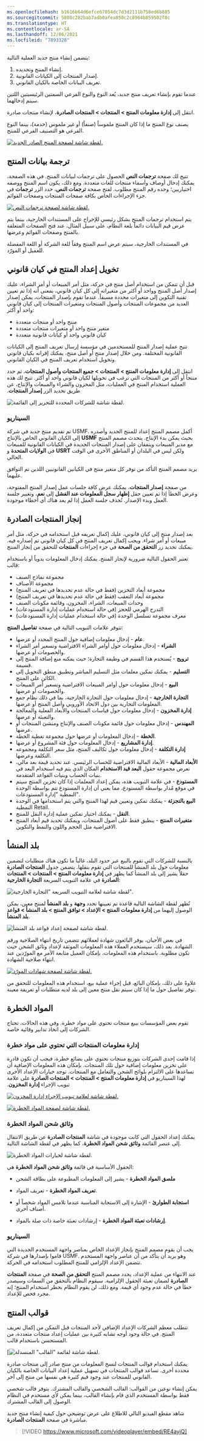 ```yaml
---
ms.openlocfilehash: b1616b64d6efce67054dc7d3d2111b758ed6b885
ms.sourcegitcommit: 5808c282bab7adb0afea850c2c8964b859502f8c
ms.translationtype: HT
ms.contentlocale: ar-SA
ms.lasthandoff: 12/06/2021
ms.locfileid: "7893328"
---
```

يتضمن إنشاء منتج جديد العملية التالية:

1.  إنشاء المنتج وتحديده.
2.  إصدار المنتجات إلى الكيانات القانونية.
3.  تعريف البيانات الخاصة بالكيان القانوني.

عندما تقوم بإنشاء تعريف منتج جديد، يُعد النوع والنوع الفرعي السمتين الرئيسيتين اللتين سيتم إدخالهما.

انتقل إلى **إدارة معلومات المنتج > المنتجات > المنتجات الصادرة**، لإنشاء منتجات صادرة.

يصنف نوع المنتج ما إذا كان المنتج ملموساً (صنفاً) أو غير ملموس (خدمة)، بينما النوع الفرعي هو التصنيف الفرعي للمنتج.

[![لقطة شاشة لصفحة المنتج الصادر الجديد.](../media/new-product.png) ](../media/new-product.png#lightbox)

## <a name="product-translation"></a>ترجمة بيانات المنتج 

تتيح لك صفحة **ترجمات النص** الحصول على ترجمات لبيانات المنتج. في هذه الصفحة، يمكنك إدخال أوصاف وأسماء منتجات للغات متعددة.
ومع ذلك، يكون اسم المنتج ووصفه اختياريين؛ وحده رقم المنتج مطلوب. لفتح صفحة **ترجمات النص**، حدد الزر **ترجمات** في جزء الإجراءات الخاص بكافة صفحات المنتجات وصفحات القوائم.

[![لقطة شاشة لصفحة ترجمات النص.](../media/translation-1.png) ](../media/translation-1.png#lightbox) 

يتم استخدام ترجمات المنتج بشكل رئيسي للإخراج على المستندات الخارجية، بينما يتم عرض قيم البيانات دائماً بلغة النظام، على سبيل المثال، عند فتح الصفحات المتعلقة بالمنتج وصفحات القوائم وعرضها.

في المستندات الخارجية، سيتم عرض اسم المنتج وفقاً للغة الشركة أو اللغة المفضلة للعميل أو المورّد.

## <a name="authorize-product-setup-in-a-legal-entity"></a>تخويل إعداد المنتج في كيان قانوني 

قبل أن تتمكن من استخدام أصل منتج في حركة، مثل أمر المبيعات أو أمر الشراء، عليك إصدار أصل المنتج وواحد أو أكثر من متغيراته إلى كل كيان قانوني، بمعنى أنه إذا تم تعيين تقنية التكوين إلى متغيرات محددة مسبقاً. عندما تقوم بإصدار المنتجات، يمكن إصدار العديد من مجموعات المنتجات وأصول المنتجات ومتغيرات المنتجات إلى كيان قانوني واحد أو أكثر:

-   منتج واحد أو منتجات متعددة
-   متغير منتج واحد أو متغيرات منتجات متعددة
-   كيان قانوني واحد أو كيانات قانونية متعددة

تتيح عملية إصدار المنتج للمستخدمين في مؤسسة إرسال تعريف المنتج إلى الكيانات القانونية المختلفة. ومن خلال إصدار منتج أو أصل منتج، يمكنك إقرانه بكيان قانوني وتخويل استخدام تعريف المنتج في الكيان القانوني.

انتقل إلى **إدارة معلومات المنتج‬‏‫ > المنتجات > جميع المنتجات وأصول المنتجات**، ثم حدد منتجاً أو أكثر من المنتجات التي ترغب في تخويلها لكيان قانوني واحد أو أكثر. تتيح لك هذه العملية استخدام المنتج في العمليات، مثل المخزون والشراء والمبيعات والإنتاج، عن طريق تحديد الزر **إصدار المنتجات**.

![لقطة شاشة للشركات المحددة للتحرير إلى القائمة.](../media/authorize-to.png)

### <a name="scenario"></a>السيناريو

تم تقديم منتج جديد في شركة USMF. أكمل مصمم المنتج إعداد للمنتج الجديد وأصدره إلى الكيان القانوني الخاص بالإنتاج **USMF** بحيث يمكن بدء الإنتاج. يتحدث مصمم المنتج مع مدير المبيعات ويتفقان على إصدار المنتجات الجديدة في الكيانات القانونية للمبيعات في **الولايات المتحدة** و **USRT** ولكن ليس في البلدان أو المناطق الأخرى في الوقت الحالي.

يريد مصمم المنتج التأكد من توفر كل متغير منتج في الكيانين القانونيين اللذين تم التوافق عليهما.

من صفحة **إصدار المنتجات**، يمكنك عرض كافة جلسات عمل إصدار المنتج المفتوحة، وعرض الخطأ إذا تم تعيين حقل **إظهار سجل المعلومات عند الفشل** إلى **نعم**، وتغيير جلسة العمل وبدء الإصدار. تُحذف جلسة العمل إذا لم يعد هناك أي أخطاء موجودة.

## <a name="finalize-released-products"></a>إنجاز المنتجات الصادرة 

بعد إصدار منتج إلى كيان قانوني، عليك إكمال تعريفه قبل استخدامه في حركة، مثل أمر مبيعات أو أمر شراء. ويجب إكمال تعريف المنتج في كل كيان قانوني تم إصداره فيه. يمكنك تحديد زر **التحقق من الصحة** في جزء إجراءات **المنتجات** للتحقق من إنجاز المنتج.

تعتبر الحقول التالية ضرورية لإنجاز المنتج. يمكنك إدخال المعلومات يدوياً أو باستخدام قالب:

-   مجموعة نماذج الصنف
-   مجموعة الأصناف
-   مجموعة أبعاد التخزين (فقط في حالة عدم تحديدها في تعريف المنتج)
-   مجموعة أبعاد التعقب (فقط في حالة عدم تحديدها في تعريف المنتج)
-   وحدات المبيعات، الشراء، المخزون، وقائمة مكونات الصنف
-   التدرج الهرمي للحجز (في حالة استخدام عمليات إدارة المستودعات)
-   معرف مجموعة تسلسل الوحدة (في حالة استخدام عمليات إدارة المستودعات)

تتوفر علامات التبويب التالية في صفحة **تفاصيل المنتج**:

-   **عام** - إدخال معلومات إضافية حول المنتج المحدد أو عرضها.
-   **الشراء** - إدخال معلومات حول أوامر الشراء الافتراضية وتسعير أمر الشراء والخصومات أو عرضها.
-   **ترويج** - يُستخدم هذا القسم في وظيفة التجارة؛ حيث يمكنه منع إضافة المنتج إلى قسيمة.
-   **التسليم** - يمكنك تمكين معلمات مثل التسليم المباشر وتطبيق منطق التحويل إلى الكائن على المنتج.
-   **البيع** - إدخال معلومات حول أوامر المبيعات الافتراضية وتسعير أمر المبيعات والخصومات أو عرضها.
-   **التجارة الخارجية** - إدخال معلومات حول التجارة الخارجية، بما في ذلك نظام جمع المعلومات التجارية بين دول الاتحاد الأوروبي وأصل المنتج أو عرضها.‬
-   **إدارة المخزون** - إدخال معلومات حول قياسات المنتجات والأبعاد الفعلية والمعالجة والتعبئة أو عرضها.
-   **المهندس** - إدخال معلومات حول قائمة مكونات الصنف والإنتاج ومنشئ المنتجات أو عرضها.
-   **الخطة** - إدخال المعلومات أو عرضها حول مجموعة تغطية الخطة.
-   **إدارة المشاريع** - إدخال المعلومات حول فئة المشروع أو عرضها.
-   **إدارة التكلفة** - إدخال معلومات حول تكاليف المنتج، مثل سعر التكلفة ومجموعه التكلفة وعرضها.
-   **الأبعاد المالية** - الأبعاد المالية الافتراضية للحساب الرئيسي. عند تحديد قيمة بعد مالي، تعرض مجموعة حقول **البعد قيد الاستخدام** المكان الذي يتم فيه استخدام البعد في بنيات الحساب وبنيات القواعد المتقدمة.
-   **المستودع** - في علامة التبويب هذه، يمكن إعداد المعلمات إذا كان تخزين المنتج سيتم في موقع مُدار بواسطة المستودع، مما يعني أن إدارة المستودع تتم بواسطة الوحدة النمطية "إدارة المستودعات‬".
-   **البيع بالتجزئة** - يمكنك تمكين وتعيين قيم لهذا المنتج والتي يتم استخدامها في الوحدة النمطية Retail.
-   **النقل** - يمكنك اختيار تمكين عملية إدارة النقل للمنتج.
-   **متغيرات المنتج** - ينطبق فقط على أصول المنتجات، ويمكنك تحديد قيم أبعاد المنتج الافتراضية مثل الحجم واللون والنمط والتكوين.

## <a name="country-of-origin"></a>بلد المنشأ

بالنسبة للشركات التي تقوم بالبيع عبر حدود البلد، غالباً ما تكون هناك متطلبات لتضمين معلومات حول بلد المنشأ للمنتجات التي تقوم بنقلها. يتضمن جدول **المنتجات الصادرة** حقلاً يشير إلى بلد المنشأ كما يظهر في **إدارة معلومات المنتج > المنتجات > المنتجات الصادرة** في علامة التبويب السريعة **التجارة الخارجية**:

![لقطة شاشة لعلامة التبويب السريعة "التجارة الخارجية".](../media/released-product-foreign-trade-ssm.png)

تُظهر لقطة الشاشة التالية قاعدة تم تعيينها تحدد **وجهة** و **بلد المنشأ** لمنتج معين، يمكن الوصول إليهما من **إدارة معلومات المنتج > الإعداد > توافق المنتج > بلد المنشأ > قواعد بلد المنشأ**.
 
![لقطة شاشة لصفحة إعداد قواعد بلد المنشأ.](../media/origin-rules-ss.png)

في بعض الأحيان، يوفر البائعون شهادة لعملائهم تتضمن تاريخ انتهاء الصلاحية ورقم الشهادة. بعد ذلك، سيستخدم العملاء هذه المعلومات الموثقة لإعداد وثائق الشحن حيث تكون مطلوبة. باستخدام هذه المعلومات، بإمكان العميل متابعة الأمر مع المورّدين عند انتهاء صلاحية الشهادة.
 
[![لقطة شاشة لصفحة شهادات المورّد.](../media/vendor-certificates-ss.png) ](../media/vendor-certificates-ss.png#lightbox)

علاوةً على ذلك، بإمكان البائع، قبل إجراء عملية بيع، استخدام هذه المعلومات للتحقق من توفر تفاصيل حول ما إذا كان سيتم نقل منتج معين إلى بلد لديه متطلبات أو تعريفة معينة.  

## <a name="hazardous-materials"></a>المواد الخطرة

تقوم بعض المؤسسات ببيع منتجات تحتوي على مواد خطرة. وفي هذه الحالات، تحتاج الشركات إلى اتخاذ تدابير وقائية خاصة. 

### <a name="hazardous-materials-product-information-management"></a>إدارة معلومات المنتجات التي تحتوي على مواد خطرة

إذا قامت إحدى الشركات بتوزيع منتجات تحتوي على بضائع خطرة، فيجب أن تكون قادرة على تخزين معلومات إضافية حول تلك المنتجات. بإمكان هذه المعلومات الإضافية أن تساعدها على الالتزام بلوائح الشحن والتعامل مع المنتجات. توجد خيارات الإعداد الأخرى لهذا السيناريو في **إدارة معلومات المنتج‬‏‫ > المنتجات > المنتجات الصادرة** على علامة تبويب الإجراء **إدارة المخزون**.
 
[![لقطة شاشة لعلامة تبويب الإجراء إدارة المخزون.](../media/compliance-ssm.png) ](../media/compliance-ssm.png#lightbox)

[![لقطة شاشة لصفحة المواد الخطرة.](../media/hazardous-materials-ss.png) ](../media/hazardous-materials-ss.png#lightbox)

### <a name="hazardous-materials-shipping-documentation"></a>وثائق شحن المواد الخطرة

يمكنك إعداد الحقول التي كانت موجودة في شاشة **المنتجات الصادرة** عن طريق الانتقال إلى عنصر القائمة **وثائق شحن المواد الخطرة**، كما يظهر في لقطة الشاشة التالية.

![لقطة شاشة لخيارات المواد الخطرة.](../media/hazardous-materials-options-ss.png)

الحقول الأساسية في قائمة **وثائق شحن المواد الخطرة** هي:

- **ملصق المواد الخطرة** - يشير إلى المعلومات المطبوعة على بطاقة الشحن

- **تعريف المواد الخطرة** - تعريف المواد.

- **استجابة الطوارئ** - الإشارة إلى الاستجابة المناسبة عندما تلامس المواد شخصاً أو أصناف أخرى.

- **إرشادات تعبئة المواد الخطرة** - إرشادات تعبئة خاصة ذات صلة بالمواد.

### <a name="scenario"></a>السيناريو

يجب أن يقوم مصمم المنتج بإنجاز الإعداد الخاص بعناصر واجهة المستخدم الجديدة التي قاموا بإصدارها في شركة USMF. وهو يريد أن يتأكد من أن عناصر واجهة المستخدم تتضمن الإعداد الإلزامي للمنتج المطلوب استخدامه في الحركة.

عند الانتهاء من عملية الإعداد، يحدد مصمم المنتج **التحقق من الصحة** في صفحة **المنتجات الصادرة** لضمان تعبئة الحقول الإلزامية. سيقوم النظام بالتحقق من السمات وسيصدر خطأ في حالة عدم وجود أي قيمة. ومع ذلك، لن يقوم النظام بحظر استخدام المنتج؛ إنه مجرد فحص للإعداد.

## <a name="product-templates"></a>قوالب المنتج 

تتطلب معظم الشركات الإعداد الإضافي لأحد المنتجات قبل التمكن من إكمال تعريف المنتج. في حالة وجود أوجه تشابه كثيرة بين عمليات إعداد منتجات متعددة، من المستحسن باستخدام قالب.

[![لقطة شاشة لقائمة "القالب" المنسدلة.](../media/templates-1.png)

يمكنك استخدام قوالب المنتجات لنسخ المعلومات من منتج صادر إلى منتجات صادرة محددة أخرى. تساعد قوالب المنتجات في تسهيل عملية إعداد البيانات الخاصة بالكيان القانوني للمنتجات عند وجود قيم كثيرة هي نفسها من منتج إلى آخر.

يمكن إنشاء نوعين من القوالب: القالب الشخصي والقالب المشترك. يتوفر قالب شخصي فقط بواسطة المستخدم الذي قام بإنشاء القالب، بينما يمكن لأي مستخدم في النظام الوصول إلى القالب المشترك.

شاهد مقطع الفيديو التالي للاطلاع على عرض توضيحي حول كيفية إنشاء منتج جديد مباشرة في صفحة **المنتجات الصادرة**.

 > [!VIDEO https://www.microsoft.com/videoplayer/embed/RE4ayjQ]
